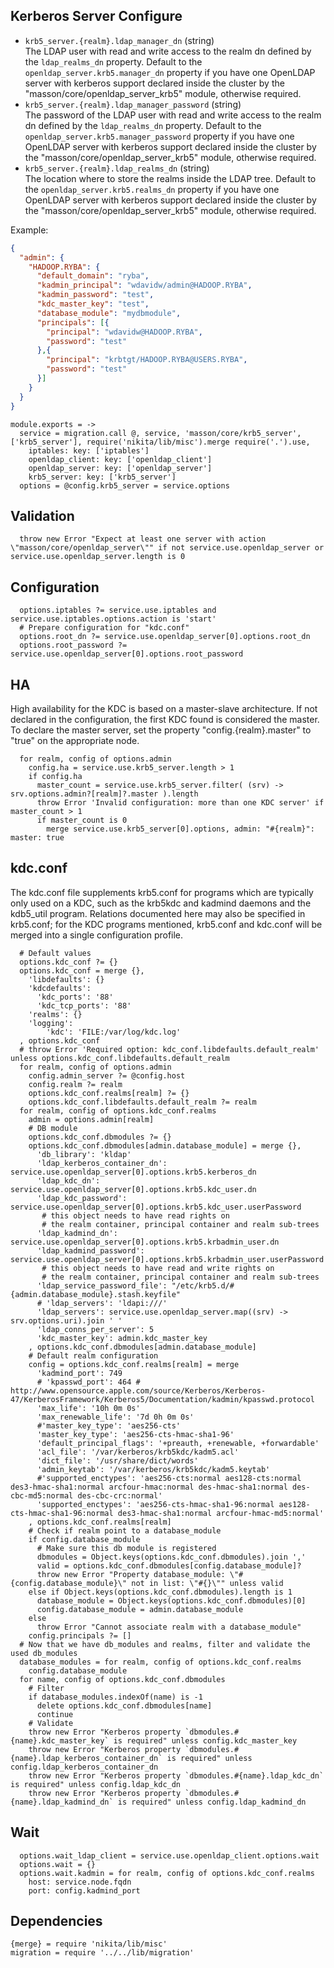 
## Kerberos Server Configure

*   `krb5_server.{realm}.ldap_manager_dn` (string)   
    The LDAP user with read and write access to the realm dn
    defined by the `ldap_realms_dn` property. Default to the 
    `openldap_server.krb5.manager_dn` property if you have one OpenLDAP server with 
    kerberos support declared inside the cluster by the 
    "masson/core/openldap\_server\_krb5" module, otherwise required.      
*   `krb5_server.{realm}.ldap_manager_password` (string)   
    The password of the LDAP user with read and write access to the realm dn
    defined by the `ldap_realms_dn` property. Default to the 
    `openldap_server.krb5.manager_password` property if you have one OpenLDAP server with 
    kerberos support declared inside the cluster by the 
    "masson/core/openldap\_server\_krb5" module, otherwise required.      
*   `krb5_server.{realm}.ldap_realms_dn` (string)   
    The location where to store the realms inside the LDAP tree. Default to the 
    `openldap_server.krb5.realms_dn` property if you have one OpenLDAP server with 
    kerberos support declared inside the cluster by the 
    "masson/core/openldap\_server\_krb5" module, otherwise required.   

Example:

```json
{
  "admin": {
    "HADOOP.RYBA": {
      "default_domain": "ryba",
      "kadmin_principal": "wdavidw/admin@HADOOP.RYBA",
      "kadmin_password": "test",
      "kdc_master_key": "test",
      "database_module": "mydbmodule",
      "principals": [{
        "principal": "wdavidw@HADOOP.RYBA",
        "password": "test"
      },{
        "principal": "krbtgt/HADOOP.RYBA@USERS.RYBA",
        "password": "test"
      }]
    }
  }
}
```

    module.exports = ->
      service = migration.call @, service, 'masson/core/krb5_server', ['krb5_server'], require('nikita/lib/misc').merge require('.').use,
        iptables: key: ['iptables']
        openldap_client: key: ['openldap_client']
        openldap_server: key: ['openldap_server']
        krb5_server: key: ['krb5_server']
      options = @config.krb5_server = service.options

## Validation

      throw new Error "Expect at least one server with action \"masson/core/openldap_server\"" if not service.use.openldap_server or service.use.openldap_server.length is 0

## Configuration

      options.iptables ?= service.use.iptables and service.use.iptables.options.action is 'start'
      # Prepare configuration for "kdc.conf"
      options.root_dn ?= service.use.openldap_server[0].options.root_dn
      options.root_password ?= service.use.openldap_server[0].options.root_password

## HA

High availability for the KDC is based on a master-slave architecture. If not 
declared in the configuration, the first KDC found is considered the master. To 
declare the master server, set the property "config.{realm}.master" to "true" 
on the appropriate node.

      for realm, config of options.admin
        config.ha = service.use.krb5_server.length > 1
        if config.ha
          master_count = service.use.krb5_server.filter( (srv) -> srv.options.admin?[realm]?.master ).length
          throw Error 'Invalid configuration: more than one KDC server' if master_count > 1
          if master_count is 0
            merge service.use.krb5_server[0].options, admin: "#{realm}": master: true

## kdc.conf

The kdc.conf file supplements krb5.conf for programs which are typically only 
used on a KDC, such as the krb5kdc and kadmind daemons and the kdb5_util 
program. Relations documented here may also be specified in krb5.conf; for the 
KDC programs mentioned, krb5.conf and kdc.conf will be merged into a single 
configuration profile.

      # Default values
      options.kdc_conf ?= {}
      options.kdc_conf = merge {},
        'libdefaults': {}
        'kdcdefaults':
          'kdc_ports': '88'
          'kdc_tcp_ports': '88'
        'realms': {}
        'logging':
            'kdc': 'FILE:/var/log/kdc.log'
      , options.kdc_conf
      # throw Error 'Required option: kdc_conf.libdefaults.default_realm' unless options.kdc_conf.libdefaults.default_realm
      for realm, config of options.admin
        config.admin_server ?= @config.host
        config.realm ?= realm
        options.kdc_conf.realms[realm] ?= {}
        options.kdc_conf.libdefaults.default_realm ?= realm
      for realm, config of options.kdc_conf.realms
        admin = options.admin[realm]
        # DB module
        options.kdc_conf.dbmodules ?= {}
        options.kdc_conf.dbmodules[admin.database_module] = merge {},
          'db_library': 'kldap'
          'ldap_kerberos_container_dn': service.use.openldap_server[0].options.krb5.kerberos_dn
          'ldap_kdc_dn': service.use.openldap_server[0].options.krb5.kdc_user.dn
          'ldap_kdc_password': service.use.openldap_server[0].options.krb5.kdc_user.userPassword
           # this object needs to have read rights on
           # the realm container, principal container and realm sub-trees
          'ldap_kadmind_dn': service.use.openldap_server[0].options.krb5.krbadmin_user.dn
          'ldap_kadmind_password': service.use.openldap_server[0].options.krb5.krbadmin_user.userPassword
           # this object needs to have read and write rights on
           # the realm container, principal container and realm sub-trees
          'ldap_service_password_file': "/etc/krb5.d/#{admin.database_module}.stash.keyfile"
          # 'ldap_servers': 'ldapi:///'
          'ldap_servers': service.use.openldap_server.map((srv) -> srv.options.uri).join ' '
          'ldap_conns_per_server': 5
          'kdc_master_key': admin.kdc_master_key
        , options.kdc_conf.dbmodules[admin.database_module]
        # Default realm configuration
        config = options.kdc_conf.realms[realm] = merge
          'kadmind_port': 749
          # 'kpasswd_port': 464 # http://www.opensource.apple.com/source/Kerberos/Kerberos-47/KerberosFramework/Kerberos5/Documentation/kadmin/kpasswd.protocol
          'max_life': '10h 0m 0s'
          'max_renewable_life': '7d 0h 0m 0s'
          #'master_key_type': 'aes256-cts'
          'master_key_type': 'aes256-cts-hmac-sha1-96'
          'default_principal_flags': '+preauth, +renewable, +forwardable'
          'acl_file': '/var/kerberos/krb5kdc/kadm5.acl'
          'dict_file': '/usr/share/dict/words'
          'admin_keytab': '/var/kerberos/krb5kdc/kadm5.keytab'
          #'supported_enctypes': 'aes256-cts:normal aes128-cts:normal des3-hmac-sha1:normal arcfour-hmac:normal des-hmac-sha1:normal des-cbc-md5:normal des-cbc-crc:normal'
          'supported_enctypes': 'aes256-cts-hmac-sha1-96:normal aes128-cts-hmac-sha1-96:normal des3-hmac-sha1:normal arcfour-hmac-md5:normal'
        , options.kdc_conf.realms[realm]
        # Check if realm point to a database_module
        if config.database_module
          # Make sure this db module is registered
          dbmodules = Object.keys(options.kdc_conf.dbmodules).join ','
          valid = options.kdc_conf.dbmodules[config.database_module]?
          throw new Error "Property database_module: \"#{config.database_module}\" not in list: \"#{}\"" unless valid
        else if Object.keys(options.kdc_conf.dbmodules).length is 1
          database_module = Object.keys(options.kdc_conf.dbmodules)[0]
          config.database_module = admin.database_module
        else
          throw Error "Cannot associate realm with a database_module"
        config.principals ?= []
      # Now that we have db_modules and realms, filter and validate the used db_modules
      database_modules = for realm, config of options.kdc_conf.realms
        config.database_module
      for name, config of options.kdc_conf.dbmodules
        # Filter
        if database_modules.indexOf(name) is -1
          delete options.kdc_conf.dbmodules[name]
          continue
        # Validate
        throw new Error "Kerberos property `dbmodules.#{name}.kdc_master_key` is required" unless config.kdc_master_key
        throw new Error "Kerberos property `dbmodules.#{name}.ldap_kerberos_container_dn` is required" unless config.ldap_kerberos_container_dn
        throw new Error "Kerberos property `dbmodules.#{name}.ldap_kdc_dn` is required" unless config.ldap_kdc_dn
        throw new Error "Kerberos property `dbmodules.#{name}.ldap_kadmind_dn` is required" unless config.ldap_kadmind_dn

## Wait
    
      options.wait_ldap_client = service.use.openldap_client.options.wait
      options.wait = {}
      options.wait.kadmin = for realm, config of options.kdc_conf.realms
        host: service.node.fqdn
        port: config.kadmind_port

## Dependencies

    {merge} = require 'nikita/lib/misc'
    migration = require '../../lib/migration'
